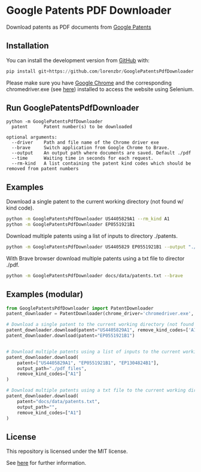 # Google Patents PDF Downloader

Download patents as PDF documents from [Google Patents](https://patents.google.com)


## Installation

You can install the development version from [GitHub](https://github.com/) with:

``` python
pip install git+https://github.com/lorenzbr/GooglePatentsPdfDownloader.git
```

Please make sure you have [Google Chrome](https://www.google.com/chrome/) and the corresponding chromedriver.exe (see [here](https://chromedriver.chromium.org/downloads)) installed to access the website using Selenium.


## Run GooglePatentsPdfDownloader

```
python -m GooglePatentsPdfDownloader
  patent      Patent number(s) to be downloaded

optional arguments:
  --driver    Path and file name of the Chrome driver exe
  --brave     Switch application from Google Chrome to Brave.
  --output    An output path where documents are saved. Default ./pdf
  --time      Waiting time in seconds for each request.
  --rm-kind   A list containing the patent kind codes which should be removed from patent numbers
```

## Examples
Download a single patent to the current working directory (not found w/ kind code).
```bash
python -m GooglePatentsPdfDownloader US4405829A1 --rm_kind A1
python -m GooglePatentsPdfDownloader EP0551921B1
```
Download multiple patents using a list of inputs to directory ./patents.
```bash
python -m GooglePatentsPdfDownloader US4405829 EP0551921B1 --output "./patents"
```
With Brave browser download multiple patents using a txt file to director ./pdf.
```bash
python -m GooglePatentsPdfDownloader docs/data/patents.txt --brave
```

## Examples (modular)
```python
from GooglePatentsPdfDownloader import PatentDownloader
patent_downloader = PatentDownloader(chrome_driver='chromedriver.exe', app='brave')

# Download a single patent to the current working directory (not found w/ kind code)
patent_downloader.download(patent="US4405829A1", remove_kind_codes=['A1'])
patent_downloader.download(patent="EP0551921B1")


# Download multiple patents using a list of inputs to the current working directory
patent_downloader.download(
    patent=["US4405829A1", "EP0551921B1", "EP1304824B1"],
    output_path="./pdf_files",
    remove_kind_codes=["A1"]
)

# Download multiple patents using a txt file to the current working directory
patent_downloader.download(
    patent="docs/data/patents.txt", 
    output_path="",
    remove_kind_codes=["A1"]
)
```

## License

This repository is licensed under the MIT license.

See [here](https://github.com/lorenzbr/GooglePatentsPdfDownloader/blob/master/LICENSE) for further information.